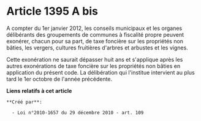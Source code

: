 # Article 1395 A bis

A compter du 1er janvier 2012, les  conseils municipaux et les organes délibérants des groupements de  communes à fiscalité
propre peuvent exonérer, chacun pour sa part, de  taxe foncière sur les propriétés non bâties, les vergers, cultures
fruitières d'arbres et arbustes et les vignes. 

Cette exonération ne saurait dépasser huit ans et s'applique après les  autres exonérations de taxe foncière sur les
propriétés non bâties en  application du présent code. La délibération qui l'institue intervient  au plus tard le 1er octobre
de l'année précédente.

**Liens relatifs à cet article**

	**Créé par**:

	  - Loi n°2010-1657 du 29 décembre 2010 - art. 109
